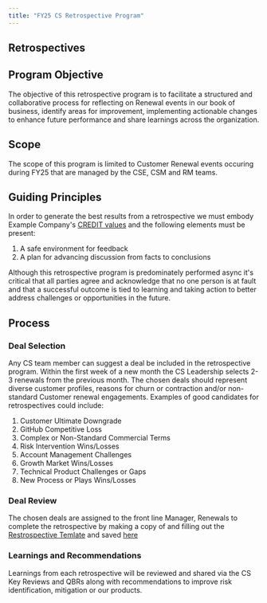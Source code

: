 ```yaml
---
title: "FY25 CS Retrospective Program"
---
```


## Retrospectives

## Program Objective

The objective of this retrospective program is to facilitate a structured and collaborative process for reflecting on Renewal events in our book of business, identify areas for improvement, implementing actionable changes to enhance future performance and share learnings across the organization.

## Scope

The scope of this program is limited to Customer Renewal events occuring during FY25 that are managed by the CSE, CSM and RM teams.

## Guiding Principles

In order to generate the best results from a retrospective we must embody Example Company's [CREDIT values](/handbook/values/#:~:text=values%20at%20GitLab-,CREDIT,they%20are%20made%20actionable%20below.) and the following elements must be present:

1. A safe environment for feedback
2. A plan for advancing discussion from facts to conclusions

Although this retrospective program is predominately performed async it's critical that all parties agree and acknowledge that no one person is at fault and that a successful outcome is tied to learning and taking action to better address challenges or opportunities in the future.

## Process

### Deal Selection

Any CS team member can suggest a deal be included in the retrospective program. Within the first week of a new month the CS Leadership selects 2-3 renewals from the previous month. The chosen deals should represent diverse customer profiles, reasons for churn or contraction and/or non-standard Customer renewal engagements. Examples of good candidates for retrospectives could include:

1. Customer Ultimate Downgrade
2. GitHub Competitive Loss
3. Complex or Non-Standard Commercial Terms
4. Risk Intervention Wins/Losses
5. Account Management Challenges
6. Growth Market Wins/Losses
7. Technical Product Challenges or Gaps
8. New Process or Plays Wins/Losses

### Deal Review

The chosen deals are assigned to the front line Manager, Renewals to complete the retrospective by making a copy of and filling out the [Restrospective Temlate](https://docs.google.com/presentation/d/1LWt6W3DeLHpyreP6BkZQDlh8VB0yim7Zz090V3mM1i0/edit#slide=id.g12b319f6181_0_0) and saved [here](https://drive.google.com/drive/folders/1Dxmiive9Lp4WVyo_pZOTfRN_l7B8kpFS)

### Learnings and Recommendations

Learnings from each retrospective will be reviewed and shared via the CS Key Reviews and QBRs along with recommendations to improve risk identification, mitigation or our products.
